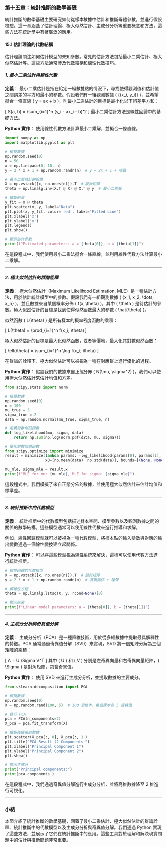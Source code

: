 ### 第十五章：統計推斷的數學基礎

統計推斷的數學基礎主要研究如何從樣本數據中估計和推斷母體參數，並進行假設檢驗。這一章涵蓋了估計理論、極大似然估計、主成分分析等重要概念和方法，這些方法在統計學中有著廣泛的應用。

#### 15.1 估計理論的代數結構

估計理論關注如何估計模型的未知參數。常見的估計方法包括最小二乘估計、極大似然估計等。這些方法通常涉及代數結構和線性代數技巧。

##### 1. 最小二乘估計與線性代數

**定義**：
最小二乘估計是指在給定一組數據點的情況下，尋找使得觀測值和估計值之間誤差的平方和最小的參數。假設我們有一組觀測數據 \( \{(x_i, y_i)\} \)，並希望擬合一條直線 \( y = ax + b \)，則最小二乘估計的目標是最小化以下誤差平方和：

\[
S(a, b) = \sum_{i=1}^n (y_i - ax_i - b)^2
\]
最小二乘估計方法是線性回歸中的基礎方法。

**Python 實作**：
使用線性代數方法計算最小二乘解，並擬合一條直線。

```python
import numpy as np
import matplotlib.pyplot as plt

# 模擬數據
np.random.seed(0)
n = 50
x = np.linspace(0, 10, n)
y = 2 * x + 1 + np.random.randn(n)  # y = 2x + 1 + 噪聲

# 最小二乘估計的設置
X = np.vstack([x, np.ones(n)]).T  # 設計矩陣
theta = np.linalg.inv(X.T @ X) @ X.T @ y  # 最小二乘解

# 繪製結果
y_fit = X @ theta
plt.scatter(x, y, label="Data")
plt.plot(x, y_fit, color='red', label="Fitted Line")
plt.xlabel('x')
plt.ylabel('y')
plt.legend()
plt.show()

# 顯示估計參數
print(f"Estimated parameters: a = {theta[0]}, b = {theta[1]}")
```

在這段程式中，我們使用最小二乘法擬合一條直線，並利用線性代數方法計算最小二乘解。

---

##### 2. 極大似然估計的群論詮釋

**定義**：
極大似然估計（Maximum Likelihood Estimation, MLE）是一種估計方法，用於估計統計模型中的參數。假設我們有一組觀測數據 \( \{x_1, x_2, \dots, x_n\} \)，並且數據來自某個概率分佈 \( f(x; \theta) \)，其中 \( \theta \) 是待估計的參數。極大似然估計的目標是找到使得似然函數最大的參數 \( \hat{\theta} \)。

似然函數 \( L(\theta) \) 是所有樣本的概率密度函數的乘積：

\[
L(\theta) = \prod_{i=1}^n f(x_i; \theta)
\]

極大似然估計的目標是最大化似然函數，或者等價地，最大化其對數似然函數：

\[
\ell(\theta) = \sum_{i=1}^n \log f(x_i; \theta)
\]

在群論的詮釋下，極大似然估計可以被視為一種在對應群上進行優化的過程。

**Python 實作**：
假設我們的數據來自正態分佈 \( N(\mu, \sigma^2) \)，我們可以使用極大似然估計來估計均值和方差。

```python
from scipy.stats import norm

# 模擬數據
np.random.seed(0)
n = 100
mu_true = 5
sigma_true = 2
data = np.random.normal(mu_true, sigma_true, n)

# 定義對數似然函數
def log_likelihood(mu, sigma, data):
    return np.sum(np.log(norm.pdf(data, mu, sigma)))

# 優化對數似然函數
from scipy.optimize import minimize
result = minimize(lambda params: -log_likelihood(params[0], params[1], data),
                  x0=[np.mean(data), np.std(data)], bounds=[(None, None), (1e-5, None)])

mu_mle, sigma_mle = result.x
print(f"MLE for mu: {mu_mle}, MLE for sigma: {sigma_mle}")
```

這段程式中，我們模擬了來自正態分佈的數據，並使用極大似然估計來估計均值和標準差。

---

##### 3. 統計推斷中的代數模型

**定義**：
統計推斷中的代數模型包括描述樣本空間、模型參數以及觀測數據之間的關係的數學結構。這些模型通常可以使用線性代數來進行推導和求解。

例如，線性回歸模型就可以被視為一種代數模型，將樣本點的輸入變數與對應的輸出變數通過一個線性變換建立起關係。

**Python 實作**：
可以將這些模型視為線性系統來解決，這樣可以使用代數方法進行統計推斷。

```python
# 線性回歸的代數模型
X = np.vstack([x, np.ones(n)]).T  # 設計矩陣
y = 2 * x + 1 + np.random.randn(n)  # 真實關係 + 噪聲

# 解線性方程
theta = np.linalg.lstsq(X, y, rcond=None)[0]

# 顯示結果
print(f"Linear model parameters: a = {theta[0]}, b = {theta[1]}")
```

---

##### 4. 主成分分析與奇異值分解

**定義**：
主成分分析（PCA）是一種降維技術，用於從多維數據中提取最具解釋性的特徵。PCA 通常通過奇異值分解（SVD）來實現，SVD 將一個矩陣分解為三個矩陣的乘積：

\[
A = U \Sigma V^T
\]
其中 \( U \) 和 \( V \) 分別是左奇異向量和右奇異向量矩陣，\( \Sigma \) 是對角矩陣，包含奇異值。

**Python 實作**：
使用 SVD 來進行主成分分析，並提取數據的主要成分。

```python
from sklearn.decomposition import PCA

# 模擬數據
np.random.seed(0)
X = np.random.rand(100, 5)  # 100 個樣本，每個樣本有 5 維特徵

# 執行 PCA
pca = PCA(n_components=2)
X_pca = pca.fit_transform(X)

# 繪製降維後的數據
plt.scatter(X_pca[:, 0], X_pca[:, 1])
plt.title("PCA Result (2 Components)")
plt.xlabel("Principal Component 1")
plt.ylabel("Principal Component 2")
plt.show()

# 顯示主成分
print("Principal components:")
print(pca.components_)
```

在這段程式中，我們通過奇異值分解進行主成分分析，並將高維數據降至 2 維進行可視化。

---

### 小結

本節介紹了統計推斷的數學基礎，涵蓋了最小二乘估計、極大似然估計的群論詮釋、統計推斷中的代數模型以及主成分分析與奇異值分解。我們通過 Python 實現了這些方法，並展示了它們在統計推斷中的應用。這些工具對於理解和解決現實問題中的估計與推斷問題非常重要。